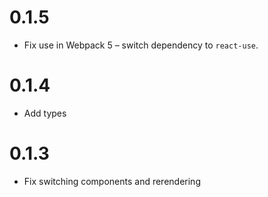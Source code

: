# 0.1.5

- Fix use in Webpack 5 – switch dependency to `react-use`.

# 0.1.4

- Add types

# 0.1.3

- Fix switching components and rerendering

